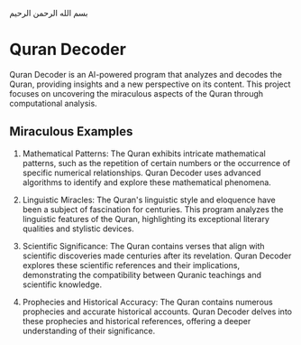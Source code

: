 بسم الله الرحمن الرحيم

# Quran Decoder

Quran Decoder is an AI-powered program that analyzes and decodes the Quran, providing insights and a new perspective on its content. This project focuses on uncovering the miraculous aspects of the Quran through computational analysis.

## Miraculous Examples

1. Mathematical Patterns: The Quran exhibits intricate mathematical patterns, such as the repetition of certain numbers or the occurrence of specific numerical relationships. Quran Decoder uses advanced algorithms to identify and explore these mathematical phenomena.

2. Linguistic Miracles: The Quran's linguistic style and eloquence have been a subject of fascination for centuries. This program analyzes the linguistic features of the Quran, highlighting its exceptional literary qualities and stylistic devices.

3. Scientific Significance: The Quran contains verses that align with scientific discoveries made centuries after its revelation. Quran Decoder explores these scientific references and their implications, demonstrating the compatibility between Quranic teachings and scientific knowledge.

4. Prophecies and Historical Accuracy: The Quran contains numerous prophecies and accurate historical accounts. Quran Decoder delves into these prophecies and historical references, offering a deeper understanding of their significance.


